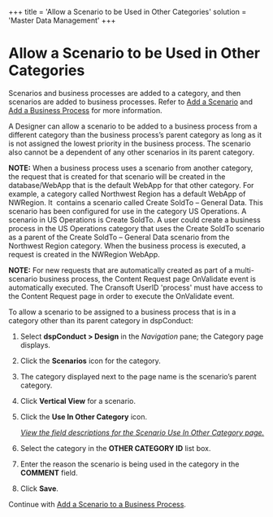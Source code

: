 +++
title = 'Allow a Scenario to be Used in Other Categories'
solution = 'Master Data Management'
+++

# Allow a Scenario to be Used in Other Categories

Scenarios and business processes are added to a category, and then
scenarios are added to business processes. Refer to [Add a
Scenario](Add_Scenario) and [Add a Business
Process](Add_Business_Process) for more information.

A Designer can allow a scenario to be added to a business process from a
different category than the business process’s parent category as long
as it is not assigned the lowest priority in the business process. The
scenario also cannot be a dependent of any other scenarios in its parent
category.

<span style="font-weight: bold;">NOTE:</span> When a business process
uses a scenario from another category, the request that is created for
that scenario will be created in the database/WebApp that is the default
WebApp for that other category. For example, a category called Northwest
Region has a default WebApp of NWRegion. It  contains a scenario called
Create SoldTo – General Data. This scenario has been configured for use
in the category US Operations. A scenario in US Operations is Create
SoldTo. A user could create a business process in the US Operations
category that uses the Create SoldTo scenario as a parent of the Create
SoldTo – General Data scenario from the Northwest Region category. When
the business process is executed, a request is created in the NWRegion
WebApp.  

<span style="font-weight: bold;">NOTE:</span> For new requests that are
automatically created as part of a multi-scenario business process, the
Content Request page OnValidate event is automatically executed. The
Cransoft UserID 'process' must have access to the Content Request page
in order to execute the OnValidate event.

To allow a scenario to be assigned to a business process that is in a
category other than its parent category in dspConduct:

1.  Select <span style="font-weight: bold;">dspConduct \> Design</span>
    in the *Navigation* pane; the Category page displays.

2.  Click the **Scenarios** icon for the category.

3.  The category displayed next to the page name is the scenario’s
    parent category.

4.  Click <span style="font-weight: bold;">Vertical View</span> for a
    scenario.

5.  Click the **Use In Other Category** icon.
    
    *[View the field descriptions for the Scenario Use In Other Category
    page.](../Page_Desc/Scenario_Use_in_Other_Category)*

6.  Select the category in the **OTHER CATEGORY ID** list box.

7.  Enter the reason the scenario is being used in the category in the
    **COMMENT** field.

8.  Click **Save**.

Continue with [Add a Scenario to a Business
Process](Add_a_Scenario_to_a_Business_Process).
